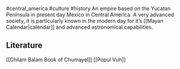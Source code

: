 #central_america #culture #history 
An empire based on the Yucatan Peninsula in present day Mexico in Central America. A very advanced society, it is particularly known in the modern day for it’s [[Mayan Calendar|calendar]] and advanced astronomical capabilities.

## Literature
[[Chilam Balam Book of Chumayel]]
[[Popul Vuh]]